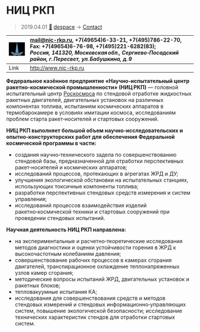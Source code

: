 # НИЦ РКП
> 2019.04.01 [🚀](../index/index.md) [despace](index.md) → [Contact](contact.md)

|[![](f/contact/n/nic_rkp_logo1_thumb.jpg)](f/contact/n/nic_rkp_logo1.png)|<mail@nic-rkp.ru>, +7(49654)6-33-21, +7(495)786-22-70, Fax: +7(49654)6-76-98, +7(495)221-6282(83);<br> *Россия, 141320, Московская обл., Сергиево‑Посадский район, г. Пересвет, ул. Бабушкина, д. 9*|
|:--|:--|
|Link|<http://www.nic-rkp.ru>|

**Федеральное казённое предприятие «Научно‑испытательный центр ракетно‑космической промышленности» (НИЦ РКП)** — головной испытательный центр [Роскосмоса](роскосмос.md) по стендовой отработке жидкостных ракетных двигателей, двигательных установок на различных компонентах топлива, испытаниям космических аппаратов в термобарокамере в условиях имитации космоса, исследованиям проблем старта ракет‑носителей и стартовых сооружений.


<p style="page-break-after:always"> </p>

**НИЦ РКП выполняет большой объем научно‑исследовательских и опытно‑конструкторских работ для обеспечения Федеральной космической программы в части:**

   - создания научно‑технического задела по совершенствованию стендовой базы, предназначенной для отработки перспективных ракет‑носителей и космических аппаратов;
   - исследований процессов, протекающих в агрегатах ЖРД и ДУ;
   - улучшения экологической обстановки на испытательных станциях, использующих токсичные компоненты топлива;
   - разработки перспективных стендовых средств измерения и систем управления;
   - исследований процессов взаимодействия изделий ракетно‑космической техники и стартовых сооружений при проведении стендовых испытаний.

**Научная деятельность НИЦ РКП направлена:**

   - на экспериментальные и расчетно‑теоретические исследования методов диагностики и оценки устойчивости горения в ЖРД к высокочастотным колебаниям давления;
   - совершенствование рабочих процессов в камерах сгорания двигателей, транспирационное охлаждение теплонапряженных узлов камер сгорания;
   - методические вопросы испытаний ЖРД, двигательных установок и ракетных блоков;
   - тепловакуумные испытания КА;
   - исследования для совершенствования средств и методов стендовых измерений и стендовых информационно‑управляющих систем, повышение экологической безопасности; исследование технических характеристик стендов для отработки стартовых систем.
